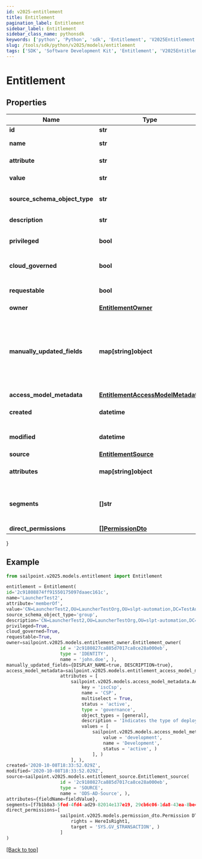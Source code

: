 ```yaml
---
id: v2025-entitlement
title: Entitlement
pagination_label: Entitlement
sidebar_label: Entitlement
sidebar_class_name: pythonsdk
keywords: ['python', 'Python', 'sdk', 'Entitlement', 'V2025Entitlement'] 
slug: /tools/sdk/python/v2025/models/entitlement
tags: ['SDK', 'Software Development Kit', 'Entitlement', 'V2025Entitlement']
---
```


# Entitlement


## Properties

Name | Type | Description | Notes
------------ | ------------- | ------------- | -------------
**id** | **str** | The entitlement id | [optional] 
**name** | **str** | The entitlement name | [optional] 
**attribute** | **str** | The entitlement attribute name | [optional] 
**value** | **str** | The value of the entitlement | [optional] 
**source_schema_object_type** | **str** | The object type of the entitlement from the source schema | [optional] 
**description** | **str** | The description of the entitlement | [optional] 
**privileged** | **bool** | True if the entitlement is privileged | [optional] [default to False]
**cloud_governed** | **bool** | True if the entitlement is cloud governed | [optional] [default to False]
**requestable** | **bool** | True if the entitlement is able to be directly requested | [optional] [default to False]
**owner** | [**EntitlementOwner**](entitlement-owner) |  | [optional] 
**manually_updated_fields** | **map[string]object** | A map of entitlement fields that have been manually updated. The key is the field name in UPPER_SNAKE_CASE format, and the value is true or false to indicate if the field has been updated. | [optional] 
**access_model_metadata** | [**EntitlementAccessModelMetadata**](entitlement-access-model-metadata) |  | [optional] 
**created** | **datetime** | Time when the entitlement was created | [optional] 
**modified** | **datetime** | Time when the entitlement was last modified | [optional] 
**source** | [**EntitlementSource**](entitlement-source) |  | [optional] 
**attributes** | **map[string]object** | A map of free-form key-value pairs from the source system | [optional] 
**segments** | **[]str** | List of IDs of segments, if any, to which this Entitlement is assigned. | [optional] 
**direct_permissions** | [**[]PermissionDto**](permission-dto) |  | [optional] 
}

## Example

```python
from sailpoint.v2025.models.entitlement import Entitlement

entitlement = Entitlement(
id='2c91808874ff91550175097daaec161c',
name='LauncherTest2',
attribute='memberOf',
value='CN=LauncherTest2,OU=LauncherTestOrg,OU=slpt-automation,DC=TestAutomationAD,DC=local',
source_schema_object_type='group',
description='CN=LauncherTest2,OU=LauncherTestOrg,OU=slpt-automation,DC=TestAutomationAD,DC=local',
privileged=True,
cloud_governed=True,
requestable=True,
owner=sailpoint.v2025.models.entitlement_owner.Entitlement_owner(
                    id = '2c9180827ca885d7017ca8ce28a000eb', 
                    type = 'IDENTITY', 
                    name = 'john.doe', ),
manually_updated_fields={DISPLAY_NAME=true, DESCRIPTION=true},
access_model_metadata=sailpoint.v2025.models.entitlement_access_model_metadata.Entitlement_accessModelMetadata(
                    attributes = [
                        sailpoint.v2025.models.access_model_metadata.Access Model Metadata(
                            key = 'iscCsp', 
                            name = 'CSP', 
                            multiselect = True, 
                            status = 'active', 
                            type = 'governance', 
                            object_types = [general], 
                            description = 'Indicates the type of deployment environment of an access item.', 
                            values = [
                                sailpoint.v2025.models.access_model_metadata_values_inner.AccessModelMetadata_values_inner(
                                    value = 'development', 
                                    name = 'Development', 
                                    status = 'active', )
                                ], )
                        ], ),
created='2020-10-08T18:33:52.029Z',
modified='2020-10-08T18:33:52.029Z',
source=sailpoint.v2025.models.entitlement_source.Entitlement_source(
                    id = '2c9180827ca885d7017ca8ce28a000eb', 
                    type = 'SOURCE', 
                    name = 'ODS-AD-Source', ),
attributes={fieldName=fieldValue},
segments=[f7b1b8a3-5fed-4fd4-ad29-82014e137e19, 29cb6c06-1da8-43ea-8be4-b3125f248f2a],
direct_permissions=[
                    sailpoint.v2025.models.permission_dto.Permission DTO(
                        rights = HereIsRight1, 
                        target = 'SYS.GV_$TRANSACTION', )
                    ]
)

```
[[Back to top]](#) 

